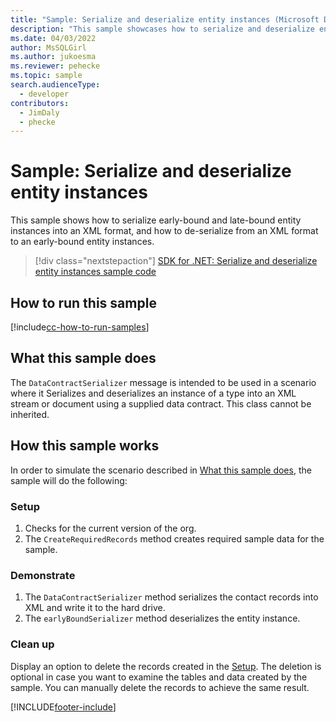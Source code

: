 ```yaml
---
title: "Sample: Serialize and deserialize entity instances (Microsoft Dataverse) | Microsoft Docs" # Intent and product brand in a unique string of 43-59 chars including spaces
description: "This sample showcases how to serialize and deserialize entity instances." # 115-145 characters including spaces. This abstract displays in the search result.
ms.date: 04/03/2022
author: MsSQLGirl
ms.author: jukoesma
ms.reviewer: pehecke
ms.topic: sample
search.audienceType:
  - developer
contributors:
  - JimDaly
  - phecke
---
```


# Sample: Serialize and deserialize entity instances

This sample shows how to serialize early-bound and late-bound entity instances into an XML format, and how to de-serialize from an XML format to an early-bound entity instances.

> [!div class="nextstepaction"]
> [SDK for .NET: Serialize and deserialize entity instances sample code](https://github.com/microsoft/PowerApps-Samples/tree/master/dataverse/orgsvc/CSharp/SerializeDeserializeEntity)

## How to run this sample

[!include[cc-how-to-run-samples](../../includes/cc-how-to-run-samples.md)]

## What this sample does

The `DataContractSerializer` message is intended to be used in a scenario where it Serializes and deserializes an instance of a type into an XML stream or document using a supplied data contract. This class cannot be inherited.

## How this sample works

In order to simulate the scenario described in [What this sample does](#what-this-sample-does), the sample will do the following:

### Setup

1. Checks for the current version of the org.
1. The `CreateRequiredRecords` method creates required sample data for the sample.

### Demonstrate

1. The `DataContractSerializer` method serializes the contact records into XML and write it to the hard drive.
1. The `earlyBoundSerializer` method deserializes the entity instance.

### Clean up

Display an option to delete the records created in the [Setup](#setup). The deletion is optional in case you want to examine the tables and data created by the sample. You can manually delete the records to achieve the same result.

[!INCLUDE[footer-include](../../../../includes/footer-banner.md)]
